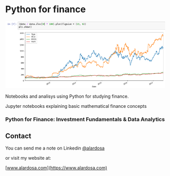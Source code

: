# Python for finance

![Python for Finance cover](capa.png)

Notebooks and analisys using Python for studying finance.

Jupyter notebooks explaining basic mathematical finance concepts

### Python for Finance: Investment Fundamentals & Data Analytics 

## Contact
You can send me a note on Linkedin [@alardosa](https://www.linkedin.com/in/alardosa/)

or visit my website at:

[www.alardosa.com](https://www.alardosa.com)
